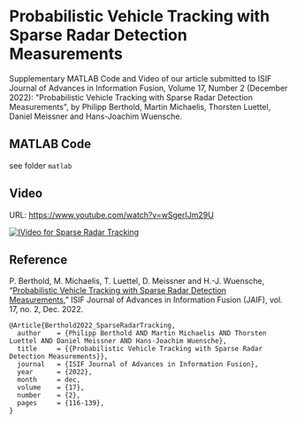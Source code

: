 # Probabilistic Vehicle Tracking with Sparse Radar Detection Measurements
Supplementary MATLAB Code and Video of our article submitted to ISIF Journal of Advances in Information Fusion, Volume 17, Number 2 (December 2022): "Probabilistic Vehicle Tracking with Sparse Radar Detection Measurements", by Philipp Berthold, Martin Michaelis, Thorsten Luettel, Daniel Meissner and Hans-Joachim Wuensche.

## MATLAB Code
see folder `matlab`

## Video
URL: https://www.youtube.com/watch?v=wSgerIJm29U

[![IVideo for Sparse Radar Tracking](https://img.youtube.com/vi/wSgerIJm29U/0.jpg)](https://www.youtube.com/watch?v=wSgerIJm29U)

## Reference
P. Berthold, M. Michaelis, T. Luettel, D. Meissner and H.-J. Wuensche, “[Probabilistic Vehicle Tracking with Sparse Radar Detection Measurements](https://confcats_isif.s3.amazonaws.com/web-files/journals/entries/Pages%20from%20JAIF-v17-i2-4_4.pdf),” ISIF Journal of Advances in Information Fusion (JAIF), vol. 17, no. 2, Dec. 2022.


```
@Article{Berthold2022_SparseRadarTracking,
  author    = {Philipp Berthold AND Martin Michaelis AND Thorsten Luettel AND Daniel Meissner AND Hans-Joachim Wuensche},
  title     = {{Probabilistic Vehicle Tracking with Sparse Radar Detection Measurements}},
  journal   = {ISIF Journal of Advances in Information Fusion},
  year      = {2022},
  month     = dec,
  volume    = {17},
  number    = {2},
  pages     = {116-139},
}
```
